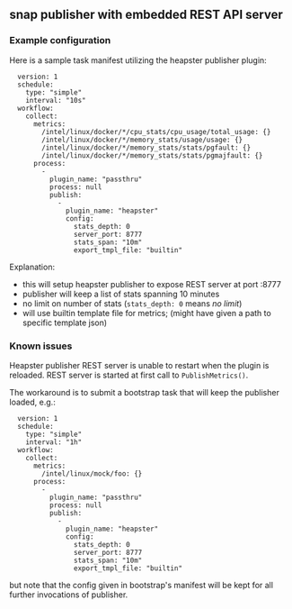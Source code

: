 ## snap publisher with embedded REST API server

### Example configuration

Here is a sample task manifest utilizing the heapster publisher plugin:

```
  version: 1
  schedule:
    type: "simple"
    interval: "10s"
  workflow:
    collect:
      metrics:
        /intel/linux/docker/*/cpu_stats/cpu_usage/total_usage: {}
        /intel/linux/docker/*/memory_stats/usage/usage: {}
        /intel/linux/docker/*/memory_stats/stats/pgfault: {}
        /intel/linux/docker/*/memory_stats/stats/pgmajfault: {}
      process:
        -
          plugin_name: "passthru"
          process: null
          publish:
            -
              plugin_name: "heapster"
              config:
                stats_depth: 0
                server_port: 8777
                stats_span: "10m"
                export_tmpl_file: "builtin"
```

Explanation:
* this will setup heapster publisher to expose REST server at port :8777
* publisher will keep a list of stats spanning 10 minutes
* no limit on number of stats (`stats_depth: 0` means _no limit_)
* will use builtin template file for metrics; (might have given a path
to specific template json)

### Known issues

Heapster publisher REST server is unable to restart when the plugin is
reloaded. REST server is started at first call to `PublishMetrics()`.

The workaround is to submit a bootstrap task that will keep the 
publisher loaded, e.g.:
```
  version: 1
  schedule:
    type: "simple"
    interval: "1h"
  workflow:
    collect:
      metrics:
        /intel/linux/mock/foo: {}
      process:
        -
          plugin_name: "passthru"
          process: null
          publish:
            -
              plugin_name: "heapster"
              config:
                stats_depth: 0
                server_port: 8777
                stats_span: "10m"
                export_tmpl_file: "builtin"
```
but note that the config given in bootstrap's manifest will be kept for
all further invocations of publisher.

